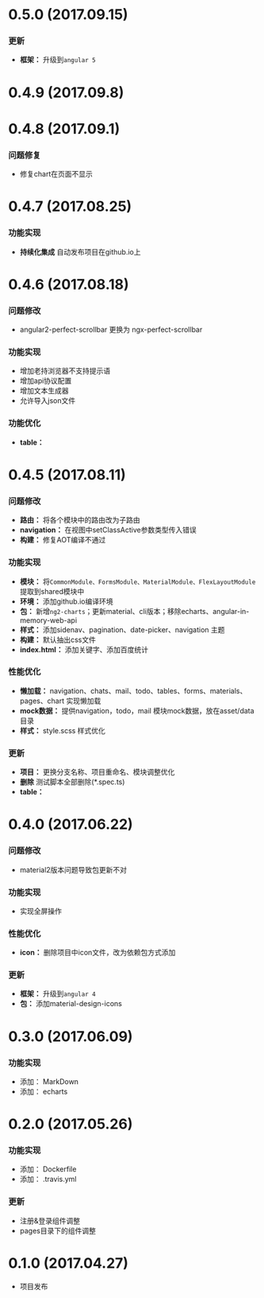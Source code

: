 # 0.5.0 (2017.09.15)

### 更新

* **框架：** 升级到`angular 5`


# 0.4.9 (2017.09.8)

# 0.4.8 (2017.09.1)

### 问题修复

* 修复chart在页面不显示


# 0.4.7 (2017.08.25)

### 功能实现

* **持续化集成** 自动发布项目在github.io上


# 0.4.6 (2017.08.18)

### 问题修改

* angular2-perfect-scrollbar 更换为 ngx-perfect-scrollbar

### 功能实现

* 增加老持浏览器不支持提示语
* 增加api协议配置
* 增加文本生成器
* 允许导入json文件

### 功能优化

* **table：** 



# 0.4.5 (2017.08.11)


### 问题修改

* **路由：** 将各个模块中的路由改为子路由
* **navigation：** 在视图中setClassActive参数类型传入错误
* **构建：** 修复AOT编译不通过


### 功能实现

* **模块：** 将`CommonModule、FormsModule、MaterialModule、FlexLayoutModule` 提取到shared模块中
* **环境：** 添加github.io编译环境
* **包：** 新增`ng2-charts`；更新material、cli版本；移除echarts、angular-in-memory-web-api
* **样式：** 添加sidenav、pagination、date-picker、navigation 主题
* **构建：** 默认抽出css文件
* **index.html：** 添加关键字、添加百度统计

### 性能优化

* **懒加载：** navigation、chats、mail、todo、tables、forms、materials、pages、chart 实现懒加载
* **mock数据：** 提供navigation，todo，mail 模块mock数据，放在asset/data目录
* **样式：** style.scss 样式优化

### 更新

* **项目：** 更换分支名称、项目重命名、模块调整优化
* **删除** 测试脚本全部删除(*.spec.ts)
* **table：** 


# 0.4.0 (2017.06.22)


### 问题修改

* material2版本问题导致包更新不对


### 功能实现

* 实现全屏操作


### 性能优化

* **icon：** 删除项目中icon文件，改为依赖包方式添加


### 更新

* **框架：** 升级到`angular 4`
* **包：** 添加material-design-icons


# 0.3.0 (2017.06.09)


### 功能实现

* 添加： MarkDown
* 添加： echarts


# 0.2.0 (2017.05.26)


### 功能实现

* 添加： Dockerfile
* 添加： .travis.yml


### 更新

* 注册&登录组件调整
* pages目录下的组件调整


# 0.1.0 (2017.04.27)

* 项目发布
